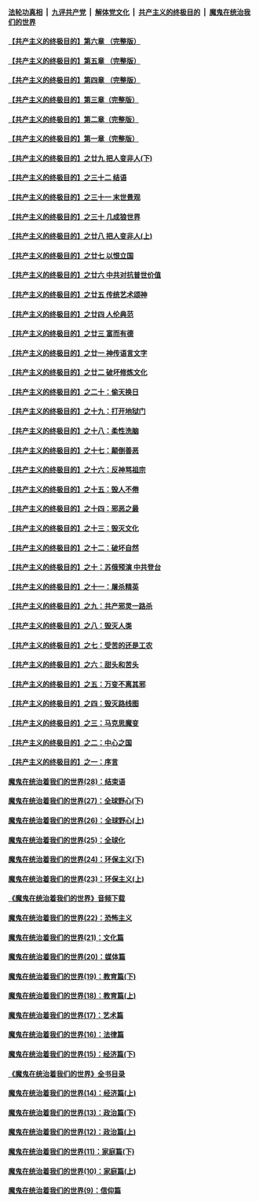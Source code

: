 ####  [法轮功真相](../../../../basic/blob/master/README.md?t=05142331) &nbsp;|&nbsp; [九评共产党](../../../../9ping.md/blob/master/README.md?t=05142331) &nbsp;|&nbsp; [解体党文化](../../../../jtdwh.md/blob/master/README.md?t=05142331)  &nbsp;|&nbsp; [共产主义的终极目的](../../../../gczydzjmd.md/blob/master/README.md?t=05142331) &nbsp;|&nbsp; [魔鬼在统治我们的世界](../../../../mgztzwmdsj.md/blob/master/README.md?t=05142331) 

#### [【共产主义的终极目的】第六章 （完整版）](../pages/nsc422/n11428913.md?t=05142331) 

#### [【共产主义的终极目的】第五章 （完整版）](../pages/nsc422/n11428912.md?t=05142331) 

#### [【共产主义的终极目的】第四章 （完整版）](../pages/nsc422/n11428907.md?t=05142331) 

#### [【共产主义的终极目的】第三章（完整版）](../pages/nsc422/n11428848.md?t=05142331) 

#### [【共产主义的终极目的】第二章（完整版）](../pages/nsc422/n11428831.md?t=05142331) 

#### [【共产主义的终极目的】第一章（完整版）](../pages/nsc422/n11417651.md?t=05142331) 

#### [【共产主义的终极目的】之廿九 把人变非人(下)](../pages/nsc422/n11344140.md?t=05142331) 

#### [【共产主义的终极目的】之三十二 结语](../pages/nsc422/n11360535.md?t=05142331) 

#### [【共产主义的终极目的】之三十一 末世景观](../pages/nsc422/n11351129.md?t=05142331) 

#### [【共产主义的终极目的】之三十 几成狼世界](../pages/nsc422/n11348280.md?t=05142331) 

#### [【共产主义的终极目的】之廿八 把人变非人(上)](../pages/nsc422/n11340492.md?t=05142331) 

#### [【共产主义的终极目的】之廿七 以恨立国](../pages/nsc422/n11336944.md?t=05142331) 

#### [【共产主义的终极目的】之廿六 中共对抗普世价值](../pages/nsc422/n11324785.md?t=05142331) 

#### [【共产主义的终极目的】之廿五 传统艺术颂神](../pages/nsc422/n11296396.md?t=05142331) 

#### [【共产主义的终极目的】之廿四 人伦典范](../pages/nsc422/n11296397.md?t=05142331) 

#### [【共产主义的终极目的】之廿三 富而有德](../pages/nsc422/n11283598.md?t=05142331) 

#### [【共产主义的终极目的】之廿一 神传语言文字](../pages/nsc422/n11263265.md?t=05142331) 

#### [【共产主义的终极目的】之廿二 破坏修炼文化](../pages/nsc422/n11245728.md?t=05142331) 

#### [【共产主义的终极目的】之二十：偷天换日](../pages/nsc422/n11238846.md?t=05142331) 

#### [【共产主义的终极目的】之十九：打开地狱门](../pages/nsc422/n11206376.md?t=05142331) 

#### [【共产主义的终极目的】之十八：柔性洗脑](../pages/nsc422/n11199994.md?t=05142331) 

#### [【共产主义的终极目的】之十七：颠倒善恶](../pages/nsc422/n11179782.md?t=05142331) 

#### [【共产主义的终极目的】之十六：反神骂祖宗](../pages/nsc422/n11166798.md?t=05142331) 

#### [【共产主义的终极目的】之十五：毁人不倦](../pages/nsc422/n11166792.md?t=05142331) 

#### [【共产主义的终极目的】之十四：邪恶之最](../pages/nsc422/n11150249.md?t=05142331) 

#### [【共产主义的终极目的】之十三：毁灭文化](../pages/nsc422/n11135227.md?t=05142331) 

#### [【共产主义的终极目的】之十二：破坏自然](../pages/nsc422/n11135214.md?t=05142331) 

#### [【共产主义的终极目的】之十：苏俄预演 中共登台](../pages/nsc422/n11118424.md?t=05142331) 

#### [【共产主义的终极目的】之十一：屠杀精英](../pages/nsc422/n11118442.md?t=05142331) 

#### [【共产主义的终极目的】之九：共产邪灵一路杀](../pages/nsc422/n11114139.md?t=05142331) 

#### [【共产主义的终极目的】之八：毁灭人类](../pages/nsc422/n11108503.md?t=05142331) 

#### [【共产主义的终极目的】之七：受苦的还是工农](../pages/nsc422/n11101809.md?t=05142331) 

#### [【共产主义的终极目的】之六：甜头和苦头](../pages/nsc422/n11096971.md?t=05142331) 

#### [【共产主义的终极目的】之五：万变不离其邪](../pages/nsc422/n11091285.md?t=05142331) 

#### [【共产主义的终极目的】之四：毁灭路线图](../pages/nsc422/n11086284.md?t=05142331) 

#### [【共产主义的终极目的】之三：马克思魔变](../pages/nsc422/n11061941.md?t=05142331) 

#### [【共产主义的终极目的】之二：中心之国](../pages/nsc422/n11047728.md?t=05142331) 

#### [【共产主义的终极目的】之一：序言](../pages/nsc422/n11086077.md?t=05142331) 

#### [魔鬼在统治着我们的世界(28)：结束语](../pages/nsc422/n10936246.md?t=05142331) 

#### [魔鬼在统治着我们的世界(27)：全球野心(下)](../pages/nsc422/n10928319.md?t=05142331) 

#### [魔鬼在统治着我们的世界(26)：全球野心(上)](../pages/nsc422/n10900318.md?t=05142331) 

#### [魔鬼在统治着我们的世界(25)：全球化](../pages/nsc422/n10788205.md?t=05142331) 

#### [魔鬼在统治着我们的世界(24)：环保主义(下)](../pages/nsc422/n10695307.md?t=05142331) 

#### [魔鬼在统治着我们的世界(23)：环保主义(上)](../pages/nsc422/n10688613.md?t=05142331) 

#### [《魔鬼在统治着我们的世界》音频下载](../pages/nsc422/n10635553.md?t=05142331) 

#### [魔鬼在统治着我们的世界(22)：恐怖主义](../pages/nsc422/n10614727.md?t=05142331) 

#### [魔鬼在统治着我们的世界(21)：文化篇](../pages/nsc422/n10597706.md?t=05142331) 

#### [魔鬼在统治着我们的世界(20)：媒体篇](../pages/nsc422/n10586579.md?t=05142331) 

#### [魔鬼在统治着我们的世界(19)：教育篇(下)](../pages/nsc422/n10564808.md?t=05142331) 

#### [魔鬼在统治着我们的世界(18)：教育篇(上)](../pages/nsc422/n10526970.md?t=05142331) 

#### [魔鬼在统治着我们的世界(17)：艺术篇](../pages/nsc422/n10499093.md?t=05142331) 

#### [魔鬼在统治着我们的世界(16)：法律篇](../pages/nsc422/n10485969.md?t=05142331) 

#### [魔鬼在统治着我们的世界(15)：经济篇(下)](../pages/nsc422/n10469975.md?t=05142331) 

#### [《魔鬼在统治着我们的世界》全书目录](../pages/nsc422/n10464261.md?t=05142331) 

#### [魔鬼在统治着我们的世界(14)：经济篇(上)](../pages/nsc422/n10457370.md?t=05142331) 

#### [魔鬼在统治着我们的世界(13)：政治篇(下)](../pages/nsc422/n10448270.md?t=05142331) 

#### [魔鬼在统治着我们的世界(12)：政治篇(上)](../pages/nsc422/n10444576.md?t=05142331) 

#### [魔鬼在统治着我们的世界(11)：家庭篇(下)](../pages/nsc422/n10440961.md?t=05142331) 

#### [魔鬼在统治着我们的世界(10)：家庭篇(上)](../pages/nsc422/n10435448.md?t=05142331) 

#### [魔鬼在统治着我们的世界(9)：信仰篇](../pages/nsc422/n10432159.md?t=05142331) 

